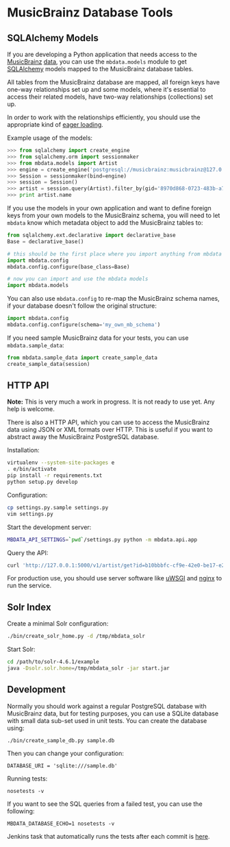 MusicBrainz Database Tools
==========================

SQLAlchemy Models
-----------------

If you are developing a Python application that needs access to the [MusicBrainz](https://musicbrainz.org/)
[data](https://musicbrainz.org/doc/MusicBrainz_Database),
you can use the `mbdata.models` module to get [SQLAlchemy](http://www.sqlalchemy.org/)
models mapped to the MusicBrainz database tables.

All tables from the MusicBrainz database are mapped, all foreign keys have one-way
relationships set up and some models, where it's essential to access their
related models, have two-way relationships (collections) set up.

In order to work with the relationships efficiently, you should use the appropriate
kind of [eager loading](http://docs.sqlalchemy.org/en/latest/orm/loading_relationships.html).

Example usage of the models:

```python
>>> from sqlalchemy import create_engine
>>> from sqlalchemy.orm import sessionmaker
>>> from mbdata.models import Artist
>>> engine = create_engine('postgresql://musicbrainz:musicbrainz@127.0.0.1/musicbrainz', echo=True)
>>> Session = sessionmaker(bind=engine)
>>> session = Session()
>>> artist = session.query(Artist).filter_by(gid='8970d868-0723-483b-a75b-51088913d3d4').first()
>>> print artist.name
```

If you use the models in your own application and want to define foreign keys from your own models
to the MusicBrainz schema, you will need to let `mbdata` know which metadata object to
add the MusicBrainz tables to:

```python
from sqlalchemy.ext.declarative import declarative_base
Base = declarative_base()

# this should be the first place where you import anything from mbdata
import mbdata.config
mbdata.config.configure(base_class=Base)

# now you can import and use the mbdata models
import mbdata.models
```

You can also use `mbdata.config` to re-map the MusicBrainz schema names, if your
database doesn't follow the original structure:

```python
import mbdata.config
mbdata.config.configure(schema='my_own_mb_schema')
```

If you need sample MusicBrainz data for your tests, you can use `mbdata.sample_data`:

```python
from mbdata.sample_data import create_sample_data
create_sample_data(session)
```

HTTP API
--------

**Note:** This is very much a work in progress. It is not ready to use yet. Any help is welcome.

There is also a HTTP API, which you can use to access the MusicBrainz data using
JSON or XML formats over HTTP. This is useful if you want to abstract away the
MusicBrainz PostgreSQL database.

Installation:

```sh
virtualenv --system-site-packages e
. e/bin/activate
pip install -r requirements.txt
python setup.py develop
```

Configuration:

```sh
cp settings.py.sample settings.py
vim settings.py
```

Start the development server:

```sh
MBDATA_API_SETTINGS=`pwd`/settings.py python -m mbdata.api.app
```

Query the API:

```sh
curl 'http://127.0.0.1:5000/v1/artist/get?id=b10bbbfc-cf9e-42e0-be17-e2c3e1d2600d'
```

For production use, you should use server software like
[uWSGI](http://projects.unbit.it/uwsgi/) and
[nginx](http://nginx.org/) to run the service.

Solr Index
----------

Create a minimal Solr configuration:

```sh
./bin/create_solr_home.py -d /tmp/mbdata_solr
```

Start Solr:

```sh
cd /path/to/solr-4.6.1/example
java -Dsolr.solr.home=/tmp/mbdata_solr -jar start.jar
```

Development
-----------

Normally you should work against a regular PostgreSQL database with MusicBrainz
data, but for testing purposes, you can use a SQLite database with small data
sub-set used in unit tests. You can create the database using:

	./bin/create_sample_db.py sample.db

Then you can change your configuration:

    DATABASE_URI = 'sqlite:///sample.db'

Running tests:

    nosetests -v

If you want to see the SQL queries from a failed test, you can use the following:

    MBDATA_DATABASE_ECHO=1 nosetests -v

Jenkins task that automatically runs the tests after each commit is [here](http://build.oxygene.sk/job/mbdata/).

